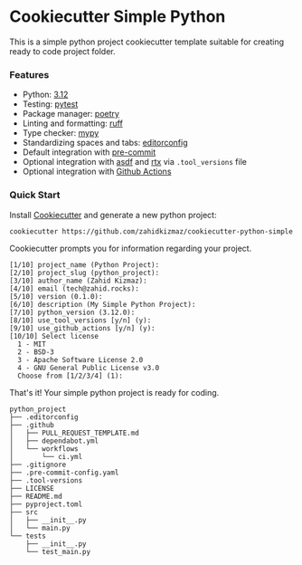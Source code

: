 # Cookiecutter Simple Python

This is a simple python project cookiecutter template suitable for creating ready to code project folder.

### Features

- Python: [3.12](https://docs.python.org/release/3.12.0/)
- Testing: [pytest](https://github.com/pytest-dev/pytest/)
- Package manager: [poetry](https://github.com/python-poetry/poetry)
- Linting and formatting: [ruff](https://github.com/astral-sh/ruff)
- Type checker: [mypy](https://github.com/python/mypy)
- Standardizing spaces and tabs: [editorconfig](https://editorconfig.org/)
- Default integration with [pre-commit](https://github.com/pre-commit/pre-commit)
- Optional integration with [asdf](https://github.com/asdf-vm/asdf) and [rtx](https://github.com/jdx/rtx) via `.tool_versions` file
- Optional integration with [Github Actions](https://github.com/features/actions)

### Quick Start

Install [Cookiecutter](https://github.com/cookiecutter/cookiecutter) and generate a new python project:

```bash
cookiecutter https://github.com/zahidkizmaz/cookiecutter-python-simple
```

Cookiecutter prompts you for information regarding your project.
```no-highlight
[1/10] project_name (Python Project):
[2/10] project_slug (python_project):
[3/10] author_name (Zahid Kizmaz):
[4/10] email (tech@zahid.rocks):
[5/10] version (0.1.0):
[6/10] description (My Simple Python Project):
[7/10] python_version (3.12.0):
[8/10] use_tool_versions [y/n] (y):
[9/10] use_github_actions [y/n] (y):
[10/10] Select license
  1 - MIT
  2 - BSD-3
  3 - Apache Software License 2.0
  4 - GNU General Public License v3.0
  Choose from [1/2/3/4] (1):
```

That's it! Your simple python project is ready for coding.
```no-highlight
python_project
├── .editorconfig
├── .github
│   ├── PULL_REQUEST_TEMPLATE.md
│   ├── dependabot.yml
│   └── workflows
│       └── ci.yml
├── .gitignore
├── .pre-commit-config.yaml
├── .tool-versions
├── LICENSE
├── README.md
├── pyproject.toml
├── src
│   ├── __init__.py
│   └── main.py
└── tests
    ├── __init__.py
    └── test_main.py
```

